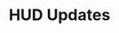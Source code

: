 ---
title: HUD Updates
parent: HUD Cvars
permalink: /cvars/hud#hud-updates
grand_parent: Cvars
has_children: false
nav_order: 1
---